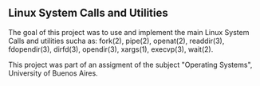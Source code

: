 ## Linux System Calls and Utilities

The goal of this project was to use and implement the main Linux System Calls and utilities sucha as: fork(2), pipe(2), openat(2), readdir(3), fdopendir(3), dirfd(3), opendir(3), xargs(1), execvp(3), wait(2).

This project was part of an assigment of the subject "Operating Systems", University of Buenos Aires.
